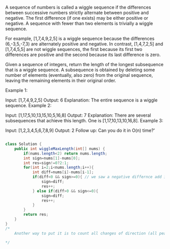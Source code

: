 A sequence of numbers is called a wiggle sequence if the differences between successive numbers strictly alternate between positive and negative. The first difference (if one exists) may be either positive or negative. A sequence with fewer than two elements is trivially a wiggle sequence.

For example, [1,7,4,9,2,5] is a wiggle sequence because the differences (6,-3,5,-7,3) are alternately positive and negative. In contrast, [1,4,7,2,5] and [1,7,4,5,5] are not wiggle sequences, the first because its first two differences are positive and the second because its last difference is zero.

Given a sequence of integers, return the length of the longest subsequence that is a wiggle sequence. A subsequence is obtained by deleting some number of elements (eventually, also zero) from the original sequence, leaving the remaining elements in their original order.

Example 1:

Input: [1,7,4,9,2,5]
Output: 6
Explanation: The entire sequence is a wiggle sequence.
Example 2:

Input: [1,17,5,10,13,15,10,5,16,8]
Output: 7
Explanation: There are several subsequences that achieve this length. One is [1,17,10,13,10,16,8].
Example 3:

Input: [1,2,3,4,5,6,7,8,9]
Output: 2
Follow up:
Can you do it in O(n) time?'

```java

class Solution {
    public int wiggleMaxLength(int[] nums) {
        if(nums.length<2) return nums.length;
        int sign=nums[1]-nums[0];
        int res=sign!=0?2:1;
        for(int i=2;i<nums.length;i++){
            int diff=nums[i]-nums[i-1];
            if(diff<0 && sign>=0){ // we saw a negative differnce add it to count and change the sign. Now only increase when we see a positive difference
                sign=diff;
                res++;
            } else if(diff>0 && sign<=0){
                sign=diff;
                res++;
            }
        }
        return res;
    }
}
/*
    Another way to put it is to count all changes of direction (all peaks and valleys) and return that count +1:
    
*/

```
